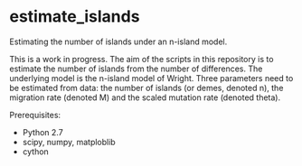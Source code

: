 # estimate_islands
Estimating the number of islands under an n-island model.

This is a work in progress. The aim of the scripts in this repository is to
estimate the number of islands from the number of differences. The underlying
model is the n-island model of Wright. Three parameters need to be estimated from
data: the number of islands (or demes, denoted n), the migration rate (denoted M)
and the scaled mutation rate (denoted theta).

Prerequisites:
- Python 2.7
- scipy, numpy, matploblib
- cython
